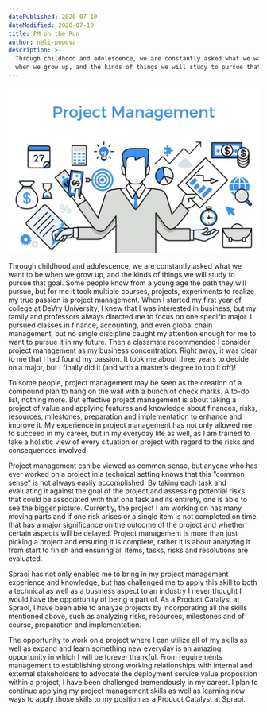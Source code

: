 ```yaml
---
datePublished: 2020-07-10
dateModified: 2020-07-10
title: PM on the Run
author: neli-popova
description: >-
  Through childhood and adolescence, we are constantly asked what we want to be
  when we grow up, and the kinds of things we will study to pursue that goal.
---
```


![Project Mangement](pm.jpg)

Through childhood and adolescence, we are constantly asked what we want to be
when we grow up, and the kinds of things we will study to pursue that goal. Some
people know from a young age the path they will pursue, but for me it took
multiple courses, projects, experiments to realize my true passion is project
management. When I started my first year of college at DeVry University, I knew
that I was interested in business, but my family and professors always directed
me to focus on one specific major. I pursued classes in finance, accounting, and
even global chain management, but no single discipline caught my attention
enough for me to want to pursue it in my future. Then a classmate recommended I
consider project management as my business concentration. Right away, it was
clear to me that I had found my passion. It took me about three years to decide
on a major, but I finally did it (and with a master’s degree to top it off)!

To some people, project management may be seen as the creation of a compound
plan to hang on the wall with a bunch of check marks. A to-do list, nothing
more. But effective project management is about taking a project of value and
applying features and knowledge about finances, risks, resources, milestones,
preparation and implementation to enhance and improve it. My experience in
project management has not only allowed me to succeed in my career, but in my
everyday life as well, as I am trained to take a holistic view of every
situation or project with regard to the risks and consequences involved.

Project management can be viewed as common sense, but anyone who has ever worked
on a project in a technical setting knows that this “common sense” is not always
easily accomplished. By taking each task and evaluating it against the goal of
the project and assessing potential risks that could be associated with that one
task and its entirety, one is able to see the bigger picture. Currently, the
project I am working on has many moving parts and if one risk arises or a single
item is not completed on time, that has a major significance on the outcome of
the project and whether certain aspects will be delayed. Project management is
more than just picking a project and ensuring it is complete, rather it is about
analyzing it from start to finish and ensuring all items, tasks, risks and
resolutions are evaluated.

Spraoi has not only enabled me to bring in my project management experience and
knowledge, but has challenged me to apply this skill to both a technical as well
as a business aspect to an industry I never thought I would have the opportunity
of being a part of. As a Product Catalyst at Spraoi, I have been able to analyze
projects by incorporating all the skills mentioned above, such as analyzing
risks, resources, milestones and of course, preparation and implementation.

The opportunity to work on a project where I can utilize all of my skills as
well as expand and learn something new everyday is an amazing opportunity in
which I will be forever thankful. From requirements management to establishing
strong working relationships with internal and external stakeholders to advocate
the deployment service value proposition within a project, I have been
challenged tremendously in my career. I plan to continue applying my project
management skills as well as learning new ways to apply those skills to my
position as a Product Catalyst at Spraoi.
